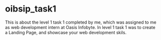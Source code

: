 # oibsip_task1
This is about the level 1 task 1 completed by me, which was assigned to me as web development intern at Oasis Infobyte.
In level 1 task 1 was to create a Landing Page, and showcase your web development skils.
